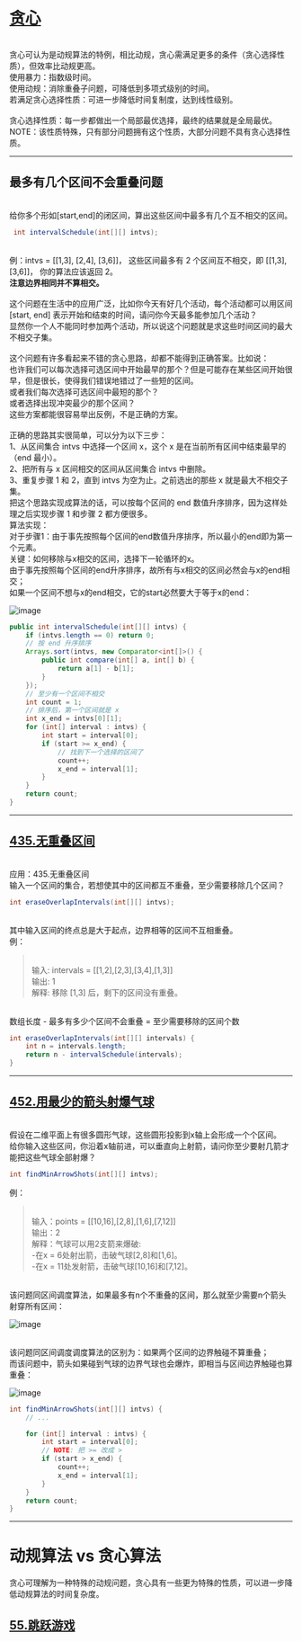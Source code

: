 # [贪心](https://labuladong.github.io/algo/3/29/99/)
</br>贪心可认为是动规算法的特例，相比动规，贪心需满足更多的条件（贪心选择性质），但效率比动规更高。
</br>使用暴力：指数级时间。
</br>使用动规：消除重叠子问题，可降低到多项式级别的时间。
</br>若满足贪心选择性质：可进一步降低时间复制度，达到线性级别。
</br>
</br>贪心选择性质：每一步都做出一个局部最优选择，最终的结果就是全局最优。
</br>NOTE：该性质特殊，只有部分问题拥有这个性质，大部分问题不具有贪心选择性质。
</br>

---

## 最多有几个区间不会重叠问题

</br>给你多个形如[start,end]的闭区间，算出这些区间中最多有几个互不相交的区间。
```java
 int intervalSchedule(int[][] intvs);
```
</br>例：intvs = [[1,3], [2,4], [3,6]]， 这些区间最多有 2 个区间互不相交，即 [[1,3], [3,6]]， 你的算法应该返回 2。
</br>**注意边界相同并不算相交。**
</br>
</br>这个问题在生活中的应用广泛，比如你今天有好几个活动，每个活动都可以用区间 [start, end] 表示开始和结束的时间，请问你今天最多能参加几个活动？
</br>显然你一个人不能同时参加两个活动，所以说这个问题就是求这些时间区间的最大不相交子集。
</br>
</br>这个问题有许多看起来不错的贪心思路，却都不能得到正确答案。比如说：
</br>也许我们可以每次选择可选区间中开始最早的那个？但是可能存在某些区间开始很早，但是很长，使得我们错误地错过了一些短的区间。
</br>或者我们每次选择可选区间中最短的那个？
</br>或者选择出现冲突最少的那个区间？
</br>这些方案都能很容易举出反例，不是正确的方案。
</br>
</br>正确的思路其实很简单，可以分为以下三步：
</br>1、从区间集合 intvs 中选择一个区间 x，这个 x 是在当前所有区间中结束最早的（end 最小）。
</br>2、把所有与 x 区间相交的区间从区间集合 intvs 中删除。
</br>3、重复步骤 1 和 2，直到 intvs 为空为止。之前选出的那些 x 就是最大不相交子集。
</br>把这个思路实现成算法的话，可以按每个区间的 end 数值升序排序，因为这样处理之后实现步骤 1 和步骤 2 都方便很多。
</br>算法实现：
</br>对于步骤1：由于事先按照每个区间的end数值升序排序，所以最小的end即为第一个元素。
</br>关键：如何移除与x相交的区间，选择下一轮循环的x。
</br>由于事先按照每个区间的end升序排序，故所有与x相交的区间必然会与x的end相交；
</br>如果一个区间不想与x的end相交，它的start必然要大于等于x的end：

![image](https://user-images.githubusercontent.com/41592973/207490723-ee059be9-ebdb-474d-8051-17817e444b8a.png)

```java
public int intervalSchedule(int[][] intvs) {
    if (intvs.length == 0) return 0;
    // 按 end 升序排序
    Arrays.sort(intvs, new Comparator<int[]>() {
        public int compare(int[] a, int[] b) {
            return a[1] - b[1];
        }
    });
    // 至少有一个区间不相交
    int count = 1;
    // 排序后，第一个区间就是 x
    int x_end = intvs[0][1];
    for (int[] interval : intvs) {
        int start = interval[0];
        if (start >= x_end) {
            // 找到下一个选择的区间了
            count++;
            x_end = interval[1];
        }
    }
    return count;
}
```

---

## [435.无重叠区间](https://leetcode.cn/problems/non-overlapping-intervals/)

</br>应用：435.无重叠区间
</br>输入一个区间的集合，若想使其中的区间都互不重叠，至少需要移除几个区间？

```java
int eraseOverlapIntervals(int[][] intvs);
```

</br>其中输入区间的终点总是大于起点，边界相等的区间不互相重叠。
</br>例：
></br>输入: intervals = [[1,2],[2,3],[3,4],[1,3]]
></br>输出: 1
></br>解释: 移除 [1,3] 后，剩下的区间没有重叠。

</br>数组长度 - 最多有多少个区间不会重叠 = 至少需要移除的区间个数

```java
int eraseOverlapIntervals(int[][] intervals) {
    int n = intervals.length;
    return n - intervalSchedule(intervals);
}
```

---

## [452.用最少的箭头射爆气球](https://leetcode.cn/problems/minimum-number-of-arrows-to-burst-balloons/)

</br>假设在二维平面上有很多圆形气球，这些圆形投影到x轴上会形成一个个区间。
</br>给你输入这些区间，你沿着x轴前进，可以垂直向上射箭，请问你至少要射几箭才能把这些气球全部射爆？

```java
int findMinArrowShots(int[][] intvs);
```

例：
></br>输入：points = [[10,16],[2,8],[1,6],[7,12]]
></br>输出：2
></br>解释：气球可以用2支箭来爆破:
></br>-在x = 6处射出箭，击破气球[2,8]和[1,6]。
></br>-在x = 11处发射箭，击破气球[10,16]和[7,12]。

</br>该问题同区间调度算法，如果最多有n个不重叠的区间，那么就至少需要n个箭头射穿所有区间：

![image](https://user-images.githubusercontent.com/41592973/207494084-b55f4630-f049-4817-8f7a-011cd73787ce.png)

</br>该问题同区间调度调度算法的区别为：如果两个区间的边界触碰不算重叠；
</br>而该问题中，箭头如果碰到气球的边界气球也会爆炸，即相当与区间边界触碰也算重叠：

![image](https://user-images.githubusercontent.com/41592973/207494539-910a0489-de23-45a6-acd2-5c5b3893d953.png)

```java
int findMinArrowShots(int[][] intvs) {
    // ...

    for (int[] interval : intvs) {
        int start = interval[0];
        // NOTE: 把 >= 改成 > 
        if (start > x_end) {
            count++;
            x_end = interval[1];
        }
    }
    return count;
}
```

---
 
# 动规算法 vs 贪心算法

贪心可理解为一种特殊的动规问题，贪心具有一些更为特殊的性质，可以进一步降低动规算法的时间复杂度。

## [55.跳跃游戏](https://leetcode.cn/problems/jump-game/)
